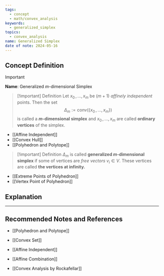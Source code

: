 ```yaml
---
tags:
  - concept
  - math/convex_analysis
keywords:
  - generalized_simplex
topics:
  - convex_analysis
name: Generalized Simplex
date of note: 2024-05-16
---
```


## Concept Definition

>[!important]
>**Name**: Generalized $m$-dimensional Simplex

>[!important] Definition
>Let $x_{0} \,{,}\ldots{,}\, x_{m}$ be $(m+1)$ *affinely independent* points. Then the set 
>$$
>\Delta_{m} := \text{conv}\left(\left\{ x_{0} \,{,}\ldots{,}\, x_{m} \right\}  \right)
>$$
>is called a **$m$-dimensional simplex** and $x_{0} \,{,}\ldots{,}\, x_{m}$ are called **ordinary vertices** of the simplex.

- [[Affine Independent]]
- [[Convex Hull]]
- [[Polyhedron and Polytope]]

>[!important] Definition
>$\Delta_{m}$ is called **generalized $m$-dimensional simplex** if some of vertices are *free vectors* $v_{i} \in V$. These vertices are called **the vertices at infinity.**

- [[Extreme Points of Polyhedron]]
- [[Vertex Point of Polyhedron]]


## Explanation





-----------
##  Recommended Notes and References

- [[Polyhedron and Polytope]]
- [[Convex Set]]
- [[Affine Independent]]
- [[Affine Combination]]

- [[Convex Analysis by Rockafellar]]